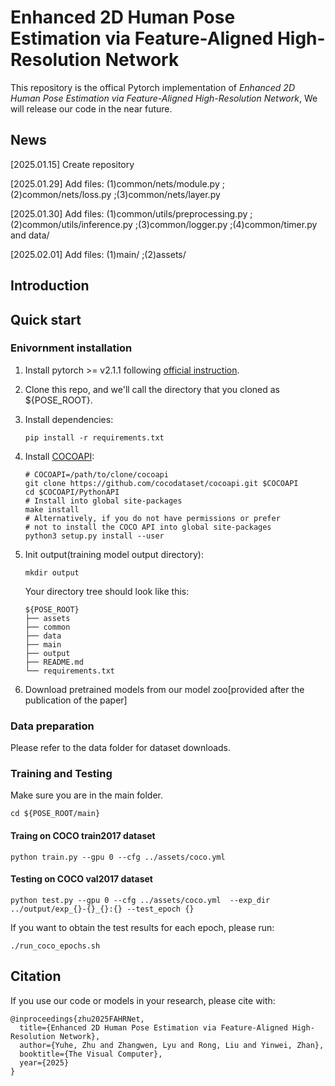 # Enhanced 2D Human Pose Estimation via Feature-Aligned High-Resolution Network

This repository is the offical Pytorch implementation of _Enhanced 2D Human Pose Estimation via Feature-Aligned High-Resolution Network_, We will release our code in the near future.
## News
[2025.01.15] Create repository

[2025.01.29] Add files: (1)common/nets/module.py ;(2)common/nets/loss.py ;(3)common/nets/layer.py

[2025.01.30] Add files: (1)common/utils/preprocessing.py ;(2)common/utils/inference.py ;(3)common/logger.py ;(4)common/timer.py and data/

[2025.02.01] Add files: (1)main/ ;(2)assets/

## Introduction


## Quick start

### Enivornment installation
1. Install pytorch >= v2.1.1 following [official instruction](https://pytorch.org/).

2. Clone this repo, and we'll call the directory that you cloned as ${POSE_ROOT}.

3. Install dependencies:
   ```
   pip install -r requirements.txt
   ```
4. Install [COCOAPI](https://github.com/cocodataset/cocoapi):
   ```
   # COCOAPI=/path/to/clone/cocoapi
   git clone https://github.com/cocodataset/cocoapi.git $COCOAPI
   cd $COCOAPI/PythonAPI
   # Install into global site-packages
   make install
   # Alternatively, if you do not have permissions or prefer
   # not to install the COCO API into global site-packages
   python3 setup.py install --user
   ```
5. Init output(training model output directory):
   
   ```
   mkdir output
   ```
   Your directory tree should look like this:

   ```
   ${POSE_ROOT}
   ├── assets
   ├── common
   ├── data
   ├── main
   ├── output
   ├── README.md
   └── requirements.txt
   ```
6. Download pretrained models from our model zoo[provided after the publication of the paper]

### Data preparation

Please refer to the data folder for dataset downloads.

### Training and Testing
Make sure you are in the main folder.

```
cd ${POSE_ROOT/main}
```

#### Traing on COCO train2017 dataset
```
python train.py --gpu 0 --cfg ../assets/coco.yml 
```

#### Testing on COCO val2017 dataset
```
python test.py --gpu 0 --cfg ../assets/coco.yml  --exp_dir ../output/exp_{}-{}_{}:{} --test_epoch {}
```

If you want to obtain the test results for each epoch, please run:
```
./run_coco_epochs.sh
```
 


## Citation
If you use our code or models in your research, please cite with:
```
@inproceedings{zhu2025FAHRNet,
  title={Enhanced 2D Human Pose Estimation via Feature-Aligned High-Resolution Network},
  author={Yuhe, Zhu and Zhangwen, Lyu and Rong, Liu and Yinwei, Zhan},
  booktitle={The Visual Computer},
  year={2025}
}
```





